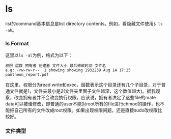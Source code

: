 # ls
list的command基本信息是list directory contents。例如，看隐藏文件使用`$ ls -ah`。

### ls Format
这里以`ls -al`为例，格式为以下：
```
权限 层数 拥有者 创建者 文件大小 最后修改时间 文件名
e.g: -rw-rw-r--  1 showing showing 1932239 Aug 14 17:25 pantheon_report.pdf
```
在这里，权限分为read write和exec，层数表示这个目录还有几个子目录，对于普通文件就是1，文件夹最小是2(文件夹里面子文件越深，这个数值越大)。据我观察，改变拥有者并不会改变执行权限。应该说，拥有者决定了这些file的mate data可以被谁修改，即普通的user不能对root所有的file进行chmod的操作，也不能把自己所有的文件改成root权限。如果出现权限问题，还是直接sudo改权限比较好。

### 文件类型
